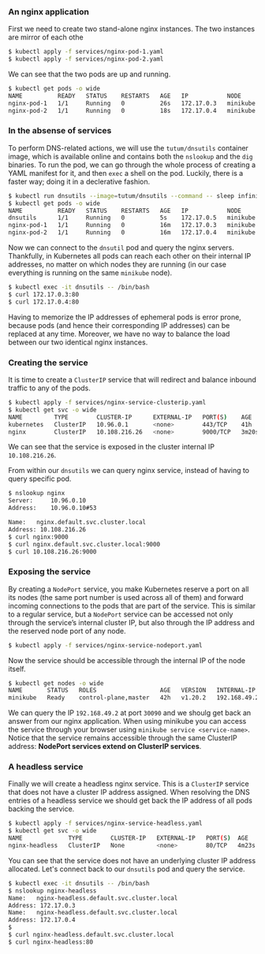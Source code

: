 ### An nginx application
First we need to create two stand-alone nginx instances. The two instances are mirror of each othe
```bash
$ kubectl apply -f services/nginx-pod-1.yaml
$ kubectl apply -f services/nginx-pod-2.yaml
```

We can see that the two pods are up and running.
```bash
$ kubectl get pods -o wide
NAME          READY   STATUS    RESTARTS   AGE   IP           NODE       NOMINATED NODE   READINESS GATES
nginx-pod-1   1/1     Running   0          26s   172.17.0.3   minikube   <none>           <none>
nginx-pod-2   1/1     Running   0          18s   172.17.0.4   minikube   <none>           <none>
```

### In the absense of services
To perform DNS-related actions, we will use the `tutum/dnsutils` container image, which is available
online and contains both the `nslookup` and the `dig` binaries. To run the pod, we can go through
the whole process of creating a YAML manifest for it, and then `exec` a shell on the pod. Luckily,
there is a faster way; doing it in a declerative fashion.
```bash
$ kubectl run dnsutils --image=tutum/dnsutils --command -- sleep infinity
$ kubectl get pods -o wide
NAME          READY   STATUS    RESTARTS   AGE   IP           NODE       NOMINATED NODE   READINESS GATES
dnsutils      1/1     Running   0          5s    172.17.0.5   minikube   <none>           <none>
nginx-pod-1   1/1     Running   0          16m   172.17.0.3   minikube   <none>           <none>
nginx-pod-2   1/1     Running   0          16m   172.17.0.4   minikube   <none>           <none>
```

Now we can connect to the `dnsutil` pod and query the nginx servers. Thankfully, in Kubernetes all
pods can reach each other on their internal IP addresses, no matter on which nodes they are running
(in our case everything is running on the same `minikube` node).
```bash
$ kubectl exec -it dnsutils -- /bin/bash
$ curl 172.17.0.3:80
$ curl 172.17.0.4:80
```
Having to memorize the IP addresses of ephemeral pods is error prone, because pods (and hence their
corresponding IP addresses) can be replaced at any time. Moreover, we have no way to balance the
load between our two identical nginx instances.

### Creating the service
It is time to create a `ClusterIP` service that will redirect and balance inbound traffic to any of
the pods.
```bash
$ kubectl apply -f services/nginx-service-clusterip.yaml
$ kubectl get svc -o wide
NAME         TYPE        CLUSTER-IP      EXTERNAL-IP   PORT(S)    AGE     SELECTOR
kubernetes   ClusterIP   10.96.0.1       <none>        443/TCP    41h     <none>
nginx        ClusterIP   10.108.216.26   <none>        9000/TCP   3m20s   app=nginx,env=development
```
We can see that the service is exposed in the cluster internal IP `10.108.216.26`.

From within our `dnsutils` we can query nginx service, instead of having to query specific pod.
```bash
$ nslookup nginx
Server:		10.96.0.10
Address:	10.96.0.10#53

Name:	nginx.default.svc.cluster.local
Address: 10.108.216.26
$ curl nginx:9000
$ curl nginx.default.svc.cluster.local:9000
$ curl 10.108.216.26:9000
```

### Exposing the service
By creating a `NodePort` service, you make Kubernetes reserve a port on all its nodes (the same port
number is used across all of them) and forward incoming connections to the pods that are part of the
service. This is similar to a regular service, but a `NodePort` service can be accessed not only
through the service’s internal cluster IP, but also through the IP address and the reserved node
port of any node.
```bash
$ kubectl apply -f services/nginx-service-nodeport.yaml
```

Now the service should be accessible through the internal IP of the node itself.
```bash
$ kubectl get nodes -o wide
NAME       STATUS   ROLES                  AGE   VERSION   INTERNAL-IP    EXTERNAL-IP   OS-IMAGE             KERNEL-VERSION     CONTAINER-RUNTIME
minikube   Ready    control-plane,master   42h   v1.20.2   192.168.49.2   <none>        Ubuntu 20.04.1 LTS   5.10.25-linuxkit   docker://20.10.5
```

We can query the IP `192.168.49.2` at port `30090` and we shoulg get back an answer from our nginx
application. When using minikube you can access the service through your browser using
`minikube service <service-name>`. Notice that the service remains accessible through the same
ClusterIP address: **NodePort services extend on ClusterIP services**.

### A headless service
Finally we will create a headless nginx service. This is a `ClusterIP` service that does not have a
cluster IP address assigned. When resolving the DNS entries of a headless service we should get back
the IP address of all pods backing the service.
```bash
$ kubectl apply -f services/nginx-service-headless.yaml
$ kubectl get svc -o wide
NAME             TYPE        CLUSTER-IP   EXTERNAL-IP   PORT(S)  AGE     SELECTOR
nginx-headless   ClusterIP   None         <none>        80/TCP   4m23s   app=nginx,env=development
```

You can see that the service does not have an underlying cluster IP address allocated. Let's
connect back to our `dnsutils` pod and query the service.
```bash
$ kubectl exec -it dnsutils -- /bin/bash
$ nslookup nginx-headless
Name:	nginx-headless.default.svc.cluster.local
Address: 172.17.0.3
Name:	nginx-headless.default.svc.cluster.local
Address: 172.17.0.4
$
$ curl nginx-headless.default.svc.cluster.local
$ curl nginx-headless:80
```